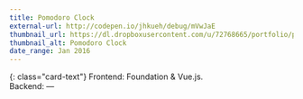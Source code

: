```yaml
---
title: Pomodoro Clock
external-url: http://codepen.io/jhkueh/debug/mVwJaE
thumbnail_url: https://dl.dropboxusercontent.com/u/72768665/portfolio/pomo_clock_thumbnail.png
thumbnail_alt: Pomodoro Clock
date_range: Jan 2016
---
```


{: class="card-text"}
Frontend: Foundation & Vue.js.  
Backend: —